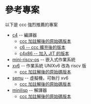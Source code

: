# 參考專案

以下是 ccc 強烈推薦的專案

* [c4](compiler/c4) -- 編譯器
    * [ccc 加註解後的原始碼版本](https://github.com/ccc-c/c4/blob/master/ccc/c4.c)
    * [c6 -- ccc 擴充後的版本](https://github.com/ccc-c/c6/wiki/)
    * [c4x86 -- 加入 JIT 的版本](https://github.com/chunqiu995/c4-x86)
* [mini-riscv-os](riscv/mini-riscv-os) -- 嵌入式作業系統
* [xv6](riscv/xv6) -- 作業系統 UNIXv6 改為 riscv 版
    * [ccc 加註解後的原始碼版本](https://github.com/riscv2os/riscv2os/tree/master/xv6)
* [semu](riscv/semu) -- 虛擬機，可執行 xv6
    * [ccc 加註解後的原始碼版本](https://github.com/riscv2os/semu/blob/master/ccc/semu.c)
* [minilisp](https://github.com/rui314/minilisp) -- 解譯器
    * [ccc 加註解後的原始碼版本](https://github.com/ccc-c/minilisp/blob/master/ccc/minilisp.c)


